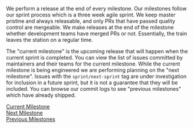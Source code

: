 We perform a release at the end of every milestone. Our milestones follow our sprint process which is a three week agile sprint. We keep master pristine and always releasable, and only PRs that have passed quality control are mergeable. We make releases at the end of the milestone whether development teams have merged PRs or not. Essentially, the train leaves the station on a regular time.

The "current milestone" is the upcoming release that will happen when the current sprint is completed. You can view the list of issues committed by maintainers and their teams for the current milestone. While the current milestone is being engineered we are performing planning on the "next milestone". Issues with the `sprint/next-sprint` tag are under investigation for inclusion in a future sprint, but it is not a guarantee that they will be included. You can browse our commit logs to see "previous milestones" which have already shipped.

[Current Milestone](https://github.com/eclipse/che/issues?q=is%3Aopen+is%3Aissue+label%3Asprint%2Fcurrent-sprint)  
[Next Milestone](https://github.com/eclipse/che/issues?q=is%3Aopen+is%3Aissue+label%3Asprint%2Fnext-sprint)  
[Previous Milestones](https://github.com/eclipse/che/milestones?state=closed)  
